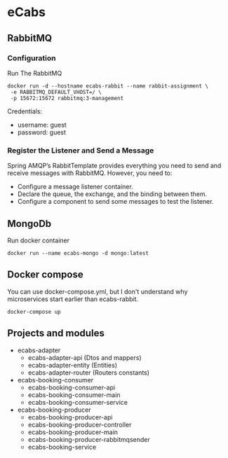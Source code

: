 # eCabs

## RabbitMQ
### Configuration
Run The RabbitMQ
```shell
docker run -d --hostname ecabs-rabbit --name rabbit-assignment \
 -e RABBITMQ_DEFAULT_VHOST=/ \
 -p 15672:15672 rabbitmq:3-management
```

Credentials:
* username: guest
* password: guest

### Register the Listener and Send a Message
Spring AMQP’s RabbitTemplate provides everything you need to send and receive messages with RabbitMQ. However, you need to:

* Configure a message listener container.
* Declare the queue, the exchange, and the binding between them.
* Configure a component to send some messages to test the listener.

## MongoDb
Run docker container
```shell
docker run --name ecabs-mongo -d mongo:latest
```

## Docker compose
You can use docker-compose.yml, but I don't understand why microservices start earlier than ecabs-rabbit.
```shell
docker-compose up
```

## Projects and modules
 * ecabs-adapter
   * ecabs-adapter-api (Dtos and mappers)
   * ecabs-adapter-entity (Entities)
   * ecabs-adapter-router (Routers constants)
 * ecabs-booking-consumer
   * ecabs-booking-consumer-api
   * ecabs-booking-consumer-main
   * ecabs-booking-consumer-service
 * ecabs-booking-producer
   * ecabs-booking-producer-api
   * ecabs-booking-producer-controller
   * ecabs-booking-producer-main
   * ecabs-booking-producer-rabbitmqsender
   * ecabs-booking-service